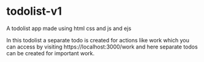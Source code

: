 # todolist-v1

A todolist app made using html css and js and ejs

In this todolist a separate todo is created for actions like work which you can access by visiting
https://localhost:3000/work and here separate todos can be created for important work.
